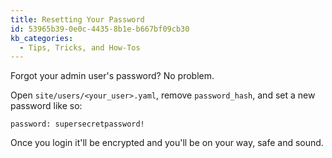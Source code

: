 ```yaml
---
title: Resetting Your Password
id: 53965b39-0e0c-4435-8b1e-b667bf09cb30
kb_categories:
  - Tips, Tricks, and How-Tos
---
```

Forgot your admin user's password? No problem.

Open `site/users/<your_user>.yaml`, remove `password_hash`, and set a new password like so:

```
password: supersecretpassword!
```

Once you login it'll be encrypted and you'll be on your way, safe and sound.
